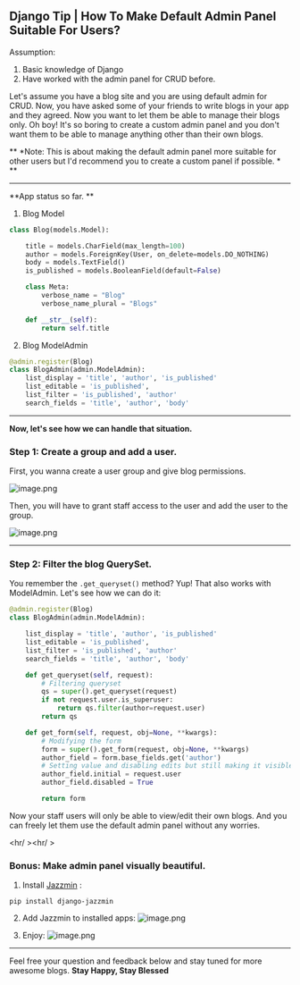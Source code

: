 ## Django Tip | How To Make Default Admin Panel Suitable For Users?

Assumption:
1. Basic knowledge of Django
2. Have worked with the admin panel for CRUD before.

Let's assume you have a blog site and you are using default admin for CRUD. Now, you have asked some of your friends to write blogs in your app and they agreed. Now you want to let them be able to manage their blogs only.
Oh boy! It's so boring to create a custom admin panel and you don't want them to be able to manage anything other than their own blogs. 

** *Note: This is about making the default admin panel more suitable for other users but  I'd recommend you to create a custom panel if possible. * **

<hr />

**App status so far. **
1. Blog Model
```py
class Blog(models.Model):

    title = models.CharField(max_length=100)
    author = models.ForeignKey(User, on_delete=models.DO_NOTHING)
    body = models.TextField()
    is_published = models.BooleanField(default=False)

    class Meta:
        verbose_name = "Blog"
        verbose_name_plural = "Blogs"

    def __str__(self):
        return self.title
``` 
2. Blog ModelAdmin
```py
@admin.register(Blog)
class BlogAdmin(admin.ModelAdmin):
    list_display = 'title', 'author', 'is_published'
    list_editable = 'is_published',
    list_filter = 'is_published', 'author'
    search_fields = 'title', 'author', 'body'
```
<hr />
 

**Now, let's see how we can handle that situation.**

### Step 1: Create a group and add a user.

First, you wanna create a user group and give blog permissions.

![image.png](https://cdn.hashnode.com/res/hashnode/image/upload/v1627262054869/_R4GBDnqd.png)

Then, you will have to grant staff access to the user and add the user to the group.

![image.png](https://cdn.hashnode.com/res/hashnode/image/upload/v1627305191213/8geiY7xn-.png)

<hr />

### Step 2: Filter the blog QuerySet.

You remember the `.get_queryset()` method? Yup! That also works with ModelAdmin. Let's see how we can do it:

```py
@admin.register(Blog)
class BlogAdmin(admin.ModelAdmin):

    list_display = 'title', 'author', 'is_published'
    list_editable = 'is_published',
    list_filter = 'is_published', 'author'
    search_fields = 'title', 'author', 'body'

    def get_queryset(self, request):
        # Filtering queryset
        qs = super().get_queryset(request)
        if not request.user.is_superuser:
            return qs.filter(author=request.user)
        return qs

    def get_form(self, request, obj=None, **kwargs):
        # Modifying the form
        form = super().get_form(request, obj=None, **kwargs)
        author_field = form.base_fields.get('author')
        # Setting value and disabling edits but still making it visible
        author_field.initial = request.user
        author_field.disabled = True

        return form
```

Now your staff users will only be able to view/edit their own blogs. And you can freely let them use the default admin panel without any worries.

<hr/ ><hr/ >
### Bonus: Make admin panel visually beautiful.

1. Install  [Jazzmin](https://pypi.org/project/django-jazzmin/) :
```shell
pip install django-jazzmin
```
2. Add Jazzmin to installed apps:
![image.png](https://cdn.hashnode.com/res/hashnode/image/upload/v1627311520753/zYWCVALRI.png)

3. Enjoy:
![image.png](https://cdn.hashnode.com/res/hashnode/image/upload/v1627311648752/9BnmgtaIF.png)

<hr/>

Feel free your question and feedback below and stay tuned for more awesome blogs. 
**Stay Happy, Stay Blessed**
